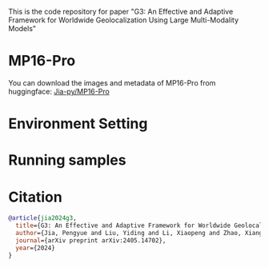 This is the code repository for paper "G3: An Effective and Adaptive Framework for Worldwide Geolocalization Using Large Multi-Modality Models"

# MP16-Pro

You can download the images and metadata of MP16-Pro from huggingface: [Jia-py/MP16-Pro](https://huggingface.co/datasets/Jia-py/MP16-Pro/tree/main)

# Environment Setting

# Running samples

# Citation

```bib
@article{jia2024g3,
  title={G3: An Effective and Adaptive Framework for Worldwide Geolocalization Using Large Multi-Modality Models},
  author={Jia, Pengyue and Liu, Yiding and Li, Xiaopeng and Zhao, Xiangyu and Wang, Yuhao and Du, Yantong and Han, Xiao and Wei, Xuetao and Wang, Shuaiqiang and Yin, Dawei},
  journal={arXiv preprint arXiv:2405.14702},
  year={2024}
}
```
